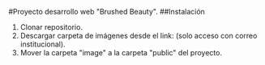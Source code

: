 #Proyecto desarrollo web "Brushed Beauty".
##Instalación
1. Clonar repositorio.
2. Descargar carpeta de imágenes desde el link:  (solo acceso con correo institucional).
3. Mover la carpeta "image" a la carpeta "public" del proyecto.